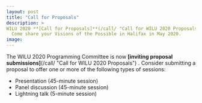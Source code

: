 ```yaml
---
layout: post
title: "Call for Proposals"
description: >
WILU 2020 **[Call for Proposals]**(/call/ "Call for WILU 2020 Proposals")  is now open!
  Come share your Visions of the Possible in Halifax in May 2020. 
image: 
---
```


 
The WILU 2020 Programming Committee is now **[inviting proposal submissions]**(/call/ "Call for WILU 2020 Proposals") . Consider submitting a proposal to offer one or more of the following types of sessions:
 
* Presentation (45-minute session)
* Panel discussion (45-minute session)
* Lightning talk (5-minute session)

